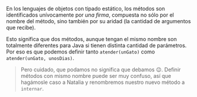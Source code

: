 En los lenguajes de objetos con tipado estático, los métodos son identificados unívocamente por _una firma_, compuesta no sólo por el nombre del método, sino también por su aridad (la cantidad de argumentos que recibe).

Esto significa que dos métodos, aunque tengan el mismo nombre son totalmente diferentes para Java si tienen distinta cantidad de parámetros.  Por eso es que podemos definir tanto `atender(unGato)` como `atender(unGato, unosDias)`.

> Pero cuidado, que podamos no significa que debamos :wink:. 
> Definir métodos con mismo nombre puede ser muy confuso, así que hagámosle caso a Natalia y renombremos nuestro nuevo método a `internar`. 





